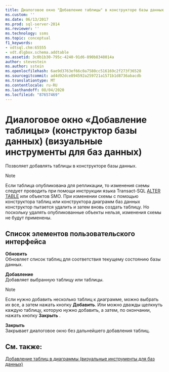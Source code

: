 ```yaml
---
title: Диалоговое окно "Добавление таблицы" в конструкторе базы данных (визуальные инструменты для баз данных) | Документация Майкрософт
ms.custom: ''
ms.date: 06/13/2017
ms.prod: sql-server-2014
ms.reviewer: ''
ms.technology: ssms
ms.topic: conceptual
f1_keywords:
- vdtsql.chm:65555
- vdt.dlgbox.schema.addtable
ms.assetid: 3c0b1b30-795c-4240-91d6-890b8348014a
author: stevestein
ms.author: sstein
ms.openlocfilehash: 6ae9d3763ef66c0a7580cc516169c2f273f36528
ms.sourcegitcommit: ad4d92dce894592a259721a1571b1d8736abacdb
ms.translationtype: MT
ms.contentlocale: ru-RU
ms.lasthandoff: 08/04/2020
ms.locfileid: "87657469"
---
```

# <a name="add-table-dialog-box-database-designer-visual-database-tools"></a>Диалоговое окно «Добавление таблицы» (конструктор базы данных) (визуальные инструменты для баз данных)
  Позволяет добавлять таблицы в конструкторе базы данных.  
  
> [!NOTE]  
>  Если таблица опубликована для репликации, то изменения схемы следует проводить при помощи инструкции языка Transact-SQL [ALTER TABLE](/sql/t-sql/statements/alter-table-transact-sql) или объектов SMO. При изменении схемы с помощью конструктора таблиц или конструктора диаграмм баз данных конструктор пытается удалить и затем вновь создать таблицу. Но поскольку удалять опубликованные объекты нельзя, изменения схемы не будут применены.  
  
## <a name="ui-element-list"></a>Список элементов пользовательского интерфейса  
 **Обновить**  
 Обновляет список таблиц для соответствия текущему состоянию базы данных.  
  
 **Добавление**  
 Добавляет выбранную таблицу или таблицы.  
  
> [!NOTE]  
>  Если нужно добавить несколько таблиц к диаграмме, можно выбрать их все, а затем нажать кнопку **Добавить**. Или можно дважды щелкнуть каждую таблицу, которую нужно добавить, а затем, по окончании, нажать кнопку **Закрыть** .  
  
 **Закрыть**  
 Закрывает диалоговое окно без дальнейшего добавления таблиц.  
  
## <a name="see-also"></a>См. также:  
 [Добавление таблиц в диаграммы (визуальные инструменты для баз данных)](visual-database-tools.md)  
  
  
